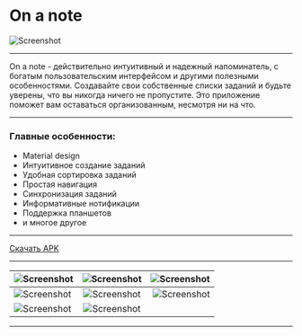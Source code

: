 # On a note
![Screenshot](https://github.com/VitaliBov/On-a-note/blob/master/app/src/main/res/mipmap-xxxhdpi/ic_launcher.png)
***
On a note - действительно интуитивный и надежный напоминатель, с богатым пользовательским интерфейсом и другими полезными особенностями.
Создавайте свои собственные списки заданий и будьте уверены, что вы никогда ничего не пропустите.
Это приложение поможет вам оставаться организованным, несмотря ни на что.
***
### Главные особенности:
* Material design
* Интуитивное создание заданий
* Удобная сортировка заданий
* Простая навигация
* Синхронизация заданий
* Информативные нотификации
* Поддержка планшетов
* и многое другое

***
[Скачать APK](https://1drv.ms/u/s!AhP8_DegfLeQmG8iES_-RSrH6wyt)
***
|![Screenshot](https://github.com/VitaliBov/Screenshots-for-README/blob/master/S70204-14560120.jpg)|![Screenshot](https://github.com/VitaliBov/Screenshots-for-README/blob/master/S70204-14542270.jpg)|![Screenshot](https://github.com/VitaliBov/Screenshots-for-README/blob/master/S70204-14544228.jpg)|
| ------------- |:------------------:| -----:|
|![Screenshot](https://github.com/VitaliBov/Screenshots-for-README/blob/master/S70204-14545243.jpg)|![Screenshot](https://github.com/VitaliBov/Screenshots-for-README/blob/master/S70204-14550682.jpg)|![Screenshot](https://github.com/VitaliBov/Screenshots-for-README/blob/master/S70204-14552193.jpg)|
|![Screenshot](https://github.com/VitaliBov/Screenshots-for-README/blob/master/S70204-14553160.jpg)|![Screenshot](https://github.com/VitaliBov/Screenshots-for-README/blob/master/S70204-14554835.jpg)|       |
***

